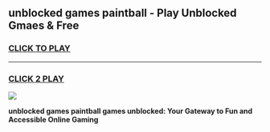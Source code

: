 
## unblocked games paintball - Play Unblocked Gmaes & Free
<h3>
<a href="https://news.freeplayer.one?title=unblocked_games_paintball&ref=23F">CLICK TO PLAY</a></h3>
<hr>

<h3>
<a href="https://news.freeplayer.one?title=unblocked_games_paintball&ref=23F">CLICK 2 PLAY</a>
  
</h3>

<a href="https://news.freeplayer.one?title=unblocked_games_paintball&ref=23F/"><img src="https://clearcache.store/games.png"></a>


**unblocked games paintball games unblocked: Your Gateway to Fun and Accessible Online Gaming**
